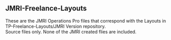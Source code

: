 ## JMRI-Freelance-Layouts  
These are the JMRI Operations Pro files that correspond with the Layouts in TP-Freelance-Layouts/JMRI Version repository.  
Source files only. None of the JMRI created flies are included.  
